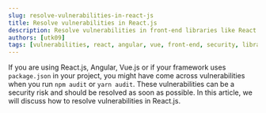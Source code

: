 ```yaml
---
slug: resolve-vulnerabilities-in-react-js
title: Resolve vulnerabilities in React.js
description: Resolve vulnerabilities in front-end libraries like React.js, Angular, and Vue.js
authors: [utk09]
tags: [vulnerabilities, react, angular, vue, front-end, security, libraries]
---
```


If you are using React.js, Angular, Vue.js or if your framework uses ```package.json``` in your project, you might have come across vulnerabilities when you run `npm audit` or `yarn audit`. These vulnerabilities can be a security risk and should be resolved as soon as possible. In this article, we will discuss how to resolve vulnerabilities in React.js.
